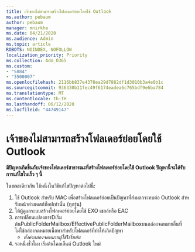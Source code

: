 ```yaml
---
title: เจ้าของไม่สามารถสร้างโฟลเดอร์ย่อยโดยใช้ Outlook
ms.author: pebaum
author: pebaum
manager: mnirkhe
ms.date: 04/21/2020
ms.audience: Admin
ms.topic: article
ROBOTS: NOINDEX, NOFOLLOW
localization_priority: Priority
ms.collection: Adm_O365
ms.custom:
- "5884"
- "3500007"
ms.openlocfilehash: 2116bb837e4378ea29d7882df1d3010b3a4e0b1c
ms.sourcegitcommit: 936330b11fec49f6174eadea6c765bdf9e6ba784
ms.translationtype: MT
ms.contentlocale: th-TH
ms.lasthandoff: 06/12/2020
ms.locfileid: "44749147"
---
```

# <a name="owner-cannot-create-sub-folder-using-outlook"></a>เจ้าของไม่สามารถสร้างโฟลเดอร์ย่อยโดยใช้ Outlook

**มีปัญหาเกิดขึ้นกับเจ้าของโฟลเดอร์สาธารณะที่สร้างโฟลเดอร์ย่อยโดยใช้ Outlook ปัญหานี้จะได้รับการแก้ไขในเร็ว ๆ นี้**

ในขณะเดียวกัน ใช้หนึ่งในวิธีแก้ไขปัญหาต่อไปนี้:

1. ใช้ Outlook สําหรับ MAC เพื่อสร้างโฟลเดอร์ย่อยเป็นปัญหาที่ส่งผลกระทบต่อ Outlook สําหรับหน้าต่างเดสก์ท็อปเท่านั้น (ทุกรุ่น)
2. ให้ผู้ดูแลระบบสร้างโฟลเดอร์ย่อยโดยใช้ EXO เชลล์หรือ EAC
3. การเปลี่ยนแปลงการDเริ่มต้นPublicFolderMailbox/EffectivePublicFolderMailboxบนกล่องจดหมายอื่นที่ไม่ใช่กล่องจดหมายเนื้อหาสําหรับโฟลเดอร์ที่ทําให้เกิดปัญหา  
    - *ตั้งค่ากล่องจดหมายผู้ใช้1เริ่มต้น*
4. รอหนึ่งชั่วโมง เริ่มต้นไคลเอ็นต์ Outlook ใหม่